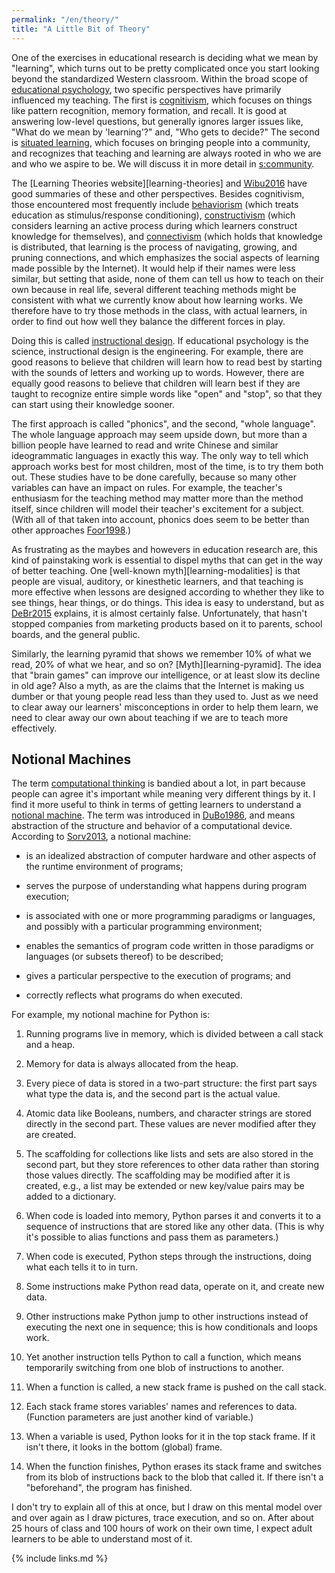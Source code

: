 ```yaml
---
permalink: "/en/theory/"
title: "A Little Bit of Theory"
---
```


One of the exercises in educational research is deciding what we mean
by "learning", which turns out to be pretty complicated once you start
looking beyond the standardized Western classroom. Within the broad
scope of [educational psychology](#g:educational-psychology), two
specific perspectives have primarily influenced my teaching. The first
is [cognitivism](#g:cognitivism), which focuses on things like pattern
recognition, memory formation, and recall. It is good at answering
low-level questions, but generally ignores larger issues like, "What
do we mean by 'learning'?" and, "Who gets to decide?" The second is
[situated learning](#g:situated-learning), which focuses on bringing
people into a community, and recognizes that teaching and learning are
always rooted in who we are and who we aspire to be. We will discuss
it in more detail in [s:community](#REF).

The [Learning Theories website][learning-theories] and
[Wibu2016](#BIB) have good summaries of these and other
perspectives.  Besides cognitivism, those encountered most frequently
include [behaviorism](#g:behaviorism) (which treats education as
stimulus/response conditioning), [constructivism](#g:constructivism)
(which considers learning an active process during which learners
construct knowledge for themselves), and
[connectivism](#g:connectivism) (which holds that knowledge is
distributed, that learning is the process of navigating, growing, and
pruning connections, and which emphasizes the social aspects of
learning made possible by the Internet). It would help if their names
were less similar, but setting that aside, none of them can tell us
how to teach on their own because in real life, several different
teaching methods might be consistent with what we currently know about
how learning works. We therefore have to try those methods in the
class, with actual learners, in order to find out how well they
balance the different forces in play.

Doing this is called [instructional design](#g:instructional-design).
If educational psychology is the science, instructional design is the
engineering. For example, there are good reasons to believe that
children will learn how to read best by starting with the sounds of
letters and working up to words. However, there are equally good
reasons to believe that children will learn best if they are taught to
recognize entire simple words like "open" and "stop", so that they can
start using their knowledge sooner.

The first approach is called "phonics", and the second, "whole
language". The whole language approach may seem upside down, but more
than a billion people have learned to read and write Chinese and similar
ideogrammatic languages in exactly this way. The only way to tell which
approach works best for most children, most of the time, is to try them
both out. These studies have to be done carefully, because so many other
variables can have an impact on rules. For example, the teacher's
enthusiasm for the teaching method may matter more than the method
itself, since children will model their teacher's excitement for a
subject. (With all of that taken into account, phonics does seem to be
better than other approaches [Foor1998](#BIB).)

As frustrating as the maybes and howevers in education research are,
this kind of painstaking work is essential to dispel myths that can
get in the way of better teaching. One [well-known
myth][learning-modalities] is that people are visual, auditory, or
kinesthetic learners, and that teaching is more effective when lessons
are designed according to whether they like to see things, hear
things, or do things. This idea is easy to understand, but as
[DeBr2015](#BIB) explains, it is almost certainly
false. Unfortunately, that hasn't stopped companies from marketing
products based on it to parents, school boards, and the general
public.

Similarly, the learning pyramid that shows we remember 10% of what we
read, 20% of what we hear, and so on?  [Myth][learning-pyramid].  The
idea that "brain games" can improve our intelligence, or at least slow
its decline in old age? Also a myth, as are the claims that the
Internet is making us dumber or that young people read less than they
used to. Just as we need to clear away our learners' misconceptions in
order to help them learn, we need to clear away our own about teaching
if we are to teach more effectively.

## Notional Machines

The term [computational thinking](#g:computational-thinking) is
bandied about a lot, in part because people can agree it's important
while meaning very different things by it. I find it more useful to
think in terms of getting learners to understand a [notional
machine](#g:notional-machine). The term was introduced in
[DuBo1986](#BIB), and means abstraction of the structure and
behavior of a computational device. According to [Sorv2013](#BIB),
a notional machine:

- is an idealized abstraction of computer hardware and other aspects
  of the runtime environment of programs;

- serves the purpose of understanding what happens during program
  execution;

- is associated with one or more programming paradigms or languages,
  and possibly with a particular programming environment;

- enables the semantics of program code written in those paradigms or
  languages (or subsets thereof) to be described;

- gives a particular perspective to the execution of programs; and

- correctly reflects what programs do when executed.

For example, my notional machine for Python is:

1. Running programs live in memory, which is divided between a call
   stack and a heap.

1. Memory for data is always allocated from the heap.

1. Every piece of data is stored in a two-part structure: the first
   part says what type the data is, and the second part is the actual
   value.

1. Atomic data like Booleans, numbers, and character strings are stored
   directly in the second part. These values are never modified after
   they are created.

1. The scaffolding for collections like lists and sets are also stored
   in the second part, but they store references to other data rather
   than storing those values directly. The scaffolding may be modified
   after it is created, e.g., a list may be extended or new key/value
   pairs may be added to a dictionary.

1. When code is loaded into memory, Python parses it and converts it to
   a sequence of instructions that are stored like any other data.
   (This is why it's possible to alias functions and pass them as
   parameters.)

1. When code is executed, Python steps through the instructions, doing
   what each tells it to in turn.

1. Some instructions make Python read data, operate on it, and create
   new data.

1. Other instructions make Python jump to other instructions instead of
   executing the next one in sequence; this is how conditionals and
   loops work.

1. Yet another instruction tells Python to call a function, which means
   temporarily switching from one blob of instructions to another.

1. When a function is called, a new stack frame is pushed on the call
   stack.

1. Each stack frame stores variables' names and references to data.
   (Function parameters are just another kind of variable.)

1. When a variable is used, Python looks for it in the top stack frame.
   If it isn't there, it looks in the bottom (global) frame.

1. When the function finishes, Python erases its stack frame and
   switches from its blob of instructions back to the blob that called
   it. If there isn't a "beforehand", the program has finished.

I don't try to explain all of this at once, but I draw on this mental
model over and over again as I draw pictures, trace execution, and so
on. After about 25 hours of class and 100 hours of work on their own
time, I expect adult learners to be able to understand most of it.

{% include links.md %}
